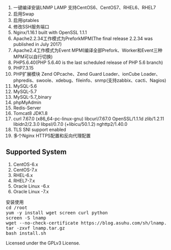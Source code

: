 <ol>
<li>一键编译安装LNMP LAMP 支持CentOS6、CentOS7、RHEL6、RHEL7</li>
<li>启用Swap</li>
<li>启用iptables</li>
<li>修改SSH服务端口</li>
<li>Nginx/1.16.1 built with OpenSSL 1.1.1</li>
<li>Apache2.2.34工作模式为PreforkMPM(The final release 2.2.34 was published in July 2017)</li>
<li>Apache2.4工作模式为Event MPM(编译全部Prefork、Worker和Event三种MPM可以自行切换)</li>
<li>PHP5.6.40(PHP 5.6.40 is the last scheduled release of PHP 5.6 branch)</li>
<li>PHP7.3.15</li>
<li>PHP扩展模块 Zend OPcache、Zend Guard Loader、ionCube Loader、 phpredis、swoole、xdebug、fileinfo、snmp(支持zabbix、cacti、Nagios)</li>
<li>MySQL-5.6</li>
<li>MySQL-5.7</li>
<li>MySQL-5.7_binary</li>
<li>phpMyAdmin</li>
<li>Redis-Server</li>
<li>Tomcat8 JDK1.8</li>
<li>curl 7.67.0 (x86_64-pc-linux-gnu) libcurl/7.67.0 OpenSSL/1.1.1d zlib/1.2.11 libidn2/2.3.0 libpsl/0.7.0 (+libicu/50.1.2) nghttp2/1.40.0</li>
<li>TLS SNI support enabled</li>
<li>多个Nginx HTTPS配置和反向代理配置</li>
</ol>

<h2>Supported System</h2>
<ol>
<li>CentOS-6.x</li>
<li>CentOS-7.x</li>
<li>RHEL-6.x</li>
<li>RHEL7-7.x</li>
<li>Oracle Linux -6.x</li>
<li>Oracle Linux -7.x</li>
</ol>

<pre>
安装使用
cd /root
yum -y install wget screen curl python
screen -S lnamp
wget --no-check-certificate https://blog.asuhu.com/sh/lnamp.tar.gz
tar -zxvf lnamp.tar.gz
bash install.sh
</pre>


Licensed under the GPLv3 License.